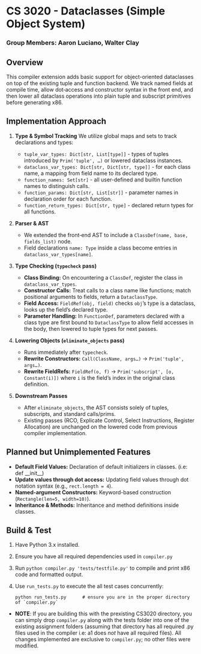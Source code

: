 # CS 3020 - Dataclasses (Simple Object System)
### Group Members: Aaron Luciano, Walter Clay
## Overview

This compiler extension adds basic support for object-oriented dataclasses on top of the existing tuple and function backend. We track named fields at compile time, allow dot‑access and constructor syntax in the front end, and then lower all dataclass operations into plain tuple and subscript primitives before generating x86.

## Implementation Approach

1. **Type & Symbol Tracking**
   We utilize global maps and sets to track declarations and types:
   * `tuple_var_types: Dict[str, List[type]]` - types of tuples introduced by `Prim('tuple', …)` or lowered dataclass instances.
   * `dataclass_var_types: Dict[str, Dict[str, type]]` - for each class name, a mapping from field name to its declared type.
   * `function_names: Set[str]` - all user-defined and builtin function names to distinguish calls.
   * `function_params: Dict[str, List[str]]` - parameter names in declaration order for each function.
   * `function_return_types: Dict[str, type]` - declared return types for all functions.

2. **Parser & AST**
   * We extended the front‑end AST to include a `ClassDef(name, base, fields_list)` node.
   * Field declarations `name: Type` inside a class become entries in `dataclass_var_types[name]`.

3. **Type Checking (`typecheck` pass)**
   * **Class Binding:** On encountering a `ClassDef`, register the class in `dataclass_var_types`.
   * **Constructor Calls:** Treat calls to a class name like functions; match positional arguments to fields, return a  `DataclassType`.
   * **Field Access:** `FieldRef(obj, field)` checks `obj`’s type is a dataclass, looks up the field’s declared type.
   * **Parameter Handling:** In `FunctionDef`, parameters declared with a class type are first bound to `DataclassType` to allow field accesses in the body, then lowered to tuple types for next passes.

4. **Lowering Objects (`eliminate_objects` pass)**
   * Runs immediately after `typecheck`.
   * **Rewrite Constructors:** `Call(ClassName, args…)` → `Prim('tuple', args…)`.
   * **Rewrite FieldRefs:** `FieldRef(o, f)` → `Prim('subscript', [o, Constant(i)])` where `i` is the field’s index in the original class definition.

5. **Downstream Passes**
   * After `eliminate_objects`, the AST consists solely of tuples, subscripts, and standard calls/prims.
   * Existing passes (RCO, Explicate Control, Select Instructions, Register Allocation) are unchanged on the lowered code from previous compiler implementation.

## Planned but Unimplemented Features
* **Default Field Values:** Declaration of default initializers in classes. (i.e: def \_\_init\_\_)
* **Update values through dot access:** Updating field values through dot notation syntax (e.g., `rect.length = 4`).
* **Named-argument Constructors:** Keyword-based construction (`Rectangle(len=5, width=10)`).
* **Inheritance & Methods:** Inheritance and method definitions inside classes.

## Build & Test
1. Have Python 3.x installed.
2. Ensure you have all required dependencies used in `compiler.py`
3. Run `python compiler.py 'tests/testfile.py'` to compile and print x86 code and formatted output.
4. Use `run_tests.py` to execute the all test cases concurrently:

   ```
   python run_tests.py      # ensure you are in the proper directory of `compiler.py`
   ```
- __NOTE__: If you are building this with the prexisting CS3020 directory, you can simply drop `compiler.py` along with the tests folder into one of the existing assignment folders (assuming that directory has all required .py files used in the compiler i.e: a1 does *not* have all required files). All changes implemented are exclusive to `compiler.py`; no other files were modified.
